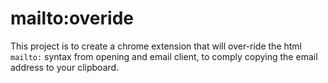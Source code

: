 # mailto:overide

This project is to create a chrome extension that will over-ride the html `mailto:` syntax from opening and email client, to comply copying the email address to your clipboard. 